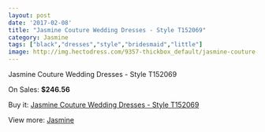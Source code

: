 ```yaml
---
layout: post
date: '2017-02-08'
title: "Jasmine Couture Wedding Dresses - Style T152069"
category: Jasmine
tags: ["black","dresses","style","bridesmaid","little"]
image: http://img.hectodress.com/9357-thickbox_default/jasmine-couture-wedding-dresses-style-t152069.jpg
---
```

Jasmine Couture Wedding Dresses - Style T152069

On Sales: **$246.56**
<a href="https://www.hectodress.com/jasmine/4736-jasmine-couture-wedding-dresses-style-t152069.html"><amp-img layout="responsive" width="600" height="600" src="//img.hectodress.com/9357-thickbox_default/jasmine-couture-wedding-dresses-style-t152069.jpg" alt="Jasmine Couture Wedding Dresses - Style T152069 0" /></a>
<a href="https://www.hectodress.com/jasmine/4736-jasmine-couture-wedding-dresses-style-t152069.html"><amp-img layout="responsive" width="600" height="600" src="//img.hectodress.com/9359-thickbox_default/jasmine-couture-wedding-dresses-style-t152069.jpg" alt="Jasmine Couture Wedding Dresses - Style T152069 1" /></a>
<a href="https://www.hectodress.com/jasmine/4736-jasmine-couture-wedding-dresses-style-t152069.html"><amp-img layout="responsive" width="600" height="600" src="//img.hectodress.com/9358-thickbox_default/jasmine-couture-wedding-dresses-style-t152069.jpg" alt="Jasmine Couture Wedding Dresses - Style T152069 2" /></a>

Buy it: [Jasmine Couture Wedding Dresses - Style T152069](https://www.hectodress.com/jasmine/4736-jasmine-couture-wedding-dresses-style-t152069.html "Jasmine Couture Wedding Dresses - Style T152069")

View more: [Jasmine](https://www.hectodress.com/79-jasmine "Jasmine")